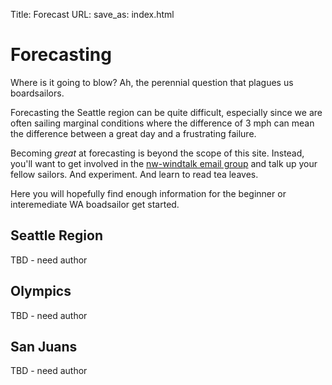 Title: Forecast
URL:
save_as: index.html

# Forecasting

Where is it going to blow? Ah, the perennial question that plagues us boardsailors.

Forecasting the Seattle region can be quite difficult, especially since we
are often sailing marginal conditions where the difference of 3 mph can mean
the difference between a great day and a frustrating failure.

Becoming *great* at forecasting is beyond the scope of this site. Instead, you'll
want to get involved in the [nw-windtalk email group](https://groups.io/g/nw-windtalk)
and talk up your fellow sailors. And experiment. And learn to read tea leaves.

Here you will hopefully find enough information for the beginner or interemediate WA
boadsailor get started.

## Seattle Region

TBD - need author

## Olympics

TBD - need author

## San Juans

TBD - need author
